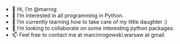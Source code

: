 - 👋 Hi, I’m @marrog
- 👀 I’m interested in all programming in Python.
- 🌱 I’m currently learning how to take care of my little daughter :)
- 💞️ I’m looking to collaborate on some interesting python packages.
- 📫 Feel free to contact me at marcinrogowski.warsaw at gmail.

<!---
marrog/marrog is a ✨ special ✨ repository because its `README.md` (this file) appears on your GitHub profile.
You can click the Preview link to take a look at your changes.
--->
